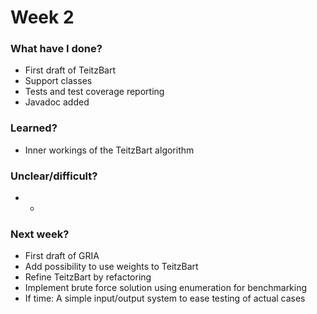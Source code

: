 # Week 2


### What have I done?
* First draft of TeitzBart
* Support classes
* Tests and test coverage reporting
* Javadoc added

### Learned?
* Inner workings of the TeitzBart algorithm

### Unclear/difficult?  
* - 

### Next week?
* First draft of GRIA
* Add possibility to use weights to TeitzBart
* Refine TeitzBart by refactoring
* Implement brute force solution using enumeration for benchmarking
* If time: A simple input/output system to ease testing of actual cases

